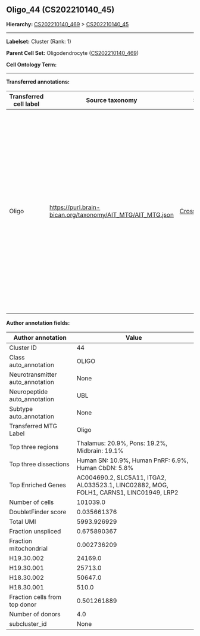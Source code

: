 ## Oligo_44 (CS202210140_45)
<b>Hierarchy: </b>
[CS202210140_469](https://purl.brain-bican.org/taxonomy/CS202210140#CS202210140_469) >
[CS202210140_45](https://purl.brain-bican.org/taxonomy/CS202210140#CS202210140_45)

---


**Labelset:** Cluster (Rank: 1)

**Parent Cell Set:** Oligodendrocyte ([CS202210140_469](https://purl.brain-bican.org/taxonomy/CS202210140#CS202210140_469))



**Cell Ontology Term:** 

[MARKER GENES.]: #


---

[TRANSFERRED ANNOTATIONS.]: #


**Transferred annotations:**

| Transferred cell label | Source taxonomy | Source node accession | Algorithm name | Comment |
|------------------------|-----------------|-----------------------|----------------|---------|
|Oligo|https://purl.brain-bican.org/taxonomy/AIT_MTG/AIT_MTG.json|[CrossArea_subclass:491edde6ce](https://purl.brain-bican.org/taxonomy/AIT_MTG#CrossArea_subclass_491edde6ce)||We performed PCA (50 components) on our full dataset, trained a random forest classifier (scikit-learn, class_ weight=‘balanced’, max_depth=50) on the MTG labels, and then predicted labels for all cells. We labeled each cluster with the mode of its constituent cells if two conditions were met: more than 0.8 of predicted labels matched the mode, and the mean probability of these pre- dictions was greater than 0.8.|

[AUTHOR ANNOTATION FIELDS.]: #


**Author annotation fields:**

| Author annotation | Value |
|-------------------|-------|
|Cluster ID|44|
|Class auto_annotation|OLIGO|
|Neurotransmitter auto_annotation|None|
|Neuropeptide auto_annotation|UBL|
|Subtype auto_annotation|None|
|Transferred MTG Label|Oligo|
|Top three regions|Thalamus: 20.9%, Pons: 19.2%, Midbrain: 19.1%|
|Top three dissections|Human SN: 10.9%, Human PnRF: 6.9%, Human CbDN: 5.8%|
|Top Enriched Genes|AC004690.2, SLC5A11, ITGA2, AL033523.1, LINC02882, MOG, FOLH1, CARNS1, LINC01949, LRP2|
|Number of cells|101039.0|
|DoubletFinder score|0.035661376|
|Total UMI|5993.926929|
|Fraction unspliced|0.675890367|
|Fraction mitochondrial|0.002736209|
|H19.30.002|24169.0|
|H19.30.001|25713.0|
|H18.30.002|50647.0|
|H18.30.001|510.0|
|Fraction cells from top donor|0.501261889|
|Number of donors|4.0|
|subcluster_id|None|
